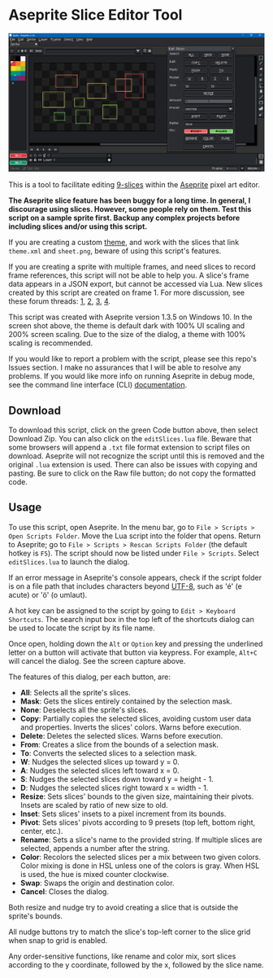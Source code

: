 # Aseprite Slice Editor Tool

![Screen Cap](screenCap.png)

This is a tool to facilitate editing [9-slices](https://en.wikipedia.org/wiki/9-slice_scaling) within the [Aseprite](https://www.aseprite.org/) pixel art editor.

**The Aseprite slice feature has been buggy for a long time. In general, I discourage using slices. However, some people rely on them. Test this script on a sample sprite first. Backup any complex projects before including slices and/or using this script.**

If you are creating a custom [theme](https://aseprite.org/docs/extensions/themes/), and work with the slices that link `theme.xml` and `sheet.png`, beware of using this script's features.

If you are creating a sprite with multiple frames, and need slices to record frame references, this script will not be able to help you. A slice's frame data appears in a JSON export, but cannot be accessed via Lua. New slices created by this script are created on frame 1. For more discussion, see these forum threads: [1](https://community.aseprite.org/t/how-do-i-figure-out-which-frame-a-slice-is-on), [2](https://community.aseprite.org/t/problem-with-slices-when-adding-removing-frames), [3](https://community.aseprite.org/t/slices-are-buggy-when-edited-at-different-frames), [4](https://community.aseprite.org/t/is-there-a-way-to-slice-single-frames).

This script was created with Aseprite version 1.3.5 on Windows 10. In the screen shot above, the theme is default dark with 100% UI scaling and 200% screen scaling. Due to the size of the dialog, a theme with 100% scaling is recommended.

If you would like to report a problem with the script, please see this repo's Issues section. I make no assurances that I will be able to resolve any problems. If you would like more info on running Aseprite in debug mode, see the command line interface (CLI) [documentation](https://aseprite.org/docs/cli/#debug).

## Download

To download this script, click on the green Code button above, then select Download Zip. You can also click on the `editSlices.lua` file. Beware that some browsers will append a `.txt` file format extension to script files on download. Aseprite will not recognize the script until this is removed and the original `.lua` extension is used. There can also be issues with copying and pasting. Be sure to click on the Raw file button; do not copy the formatted code.

## Usage

To use this script, open Aseprite. In the menu bar, go to `File > Scripts > Open Scripts Folder`. Move the Lua script into the folder that opens. Return to Aseprite; go to `File > Scripts > Rescan Scripts Folder` (the default hotkey is `F5`). The script should now be listed under `File > Scripts`. Select `editSlices.lua` to launch the dialog.

If an error message in Aseprite's console appears, check if the script folder is on a file path that includes characters beyond [UTF-8](https://en.wikipedia.org/wiki/UTF-8), such as 'é' (e acute) or 'ö' (o umlaut).

A hot key can be assigned to the script by going to `Edit > Keyboard Shortcuts`. The search input box in the top left of the shortcuts dialog can be used to locate the script by its file name.

Once open, holding down the `Alt` or `Option` key and pressing the underlined letter on a button will activate that button via keypress. For example, `Alt+C` will cancel the dialog. See the screen capture above.

The features of this dialog, per each button, are:
- **All**: Selects all the sprite's slices.
- **Mask**: Gets the slices entirely contained by the selection mask.
- **None**: Deselects all the sprite's slices.
- **Copy**: Partially copies the selected slices, avoiding custom user data and properties. Inverts the slices' colors. Warns before execution.
- **Delete**: Deletes the selected slices. Warns before execution.
- **From**: Creates a slice from the bounds of a selection mask.
- **To**: Converts the selected slices to a selection mask.
- **W**: Nudges the selected slices up toward y = 0.
- **A**: Nudges the selected slices left toward x = 0.
- **S**: Nudges the selected slices down toward y = height - 1.
- **D**: Nudges the selected slices right toward x = width - 1.
- **Resize**: Sets slices' bounds to the given size, maintaining their pivots. Insets are scaled by ratio of new size to old.
- **Inset**: Sets slices' insets to a pixel increment from its bounds.
- **Pivot**: Sets slices' pivots according to 9 presets (top left, bottom right, center, etc.).
- **Rename**: Sets a slice's name to the provided string. If multiple slices are selected, appends a number after the string.
- **Color**: Recolors the selected slices per a mix between two given colors. Color mixing is done in HSL unless one of the colors is gray. When HSL is used, the hue is mixed counter clockwise.
- **Swap**: Swaps the origin and destination color.
- **Cancel**: Closes the dialog.

Both resize and nudge try to avoid creating a slice that is outside the sprite's bounds.

All nudge buttons try to match the slice's top-left corner to the slice grid when snap to grid is enabled.

Any order-sensitive functions, like rename and color mix, sort slices according to the y coordinate, followed by the x, followed by the slice name.